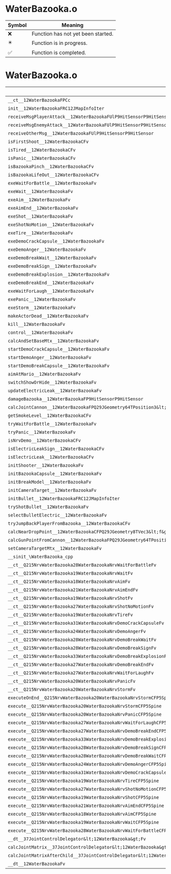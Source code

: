 # WaterBazooka.o
| Symbol | Meaning 
| ------------- | ------------- 
| :x: | Function has not yet been started. 
| :eight_pointed_black_star: | Function is in progress. 
| :white_check_mark: | Function is completed. 


# WaterBazooka.o
| Symbol | Decompiled? |
| ------------- | ------------- |
| `__ct__12WaterBazookaFPCc` | :x: |
| `init__12WaterBazookaFRC12JMapInfoIter` | :x: |
| `receiveMsgPlayerAttack__12WaterBazookaFUlP9HitSensorP9HitSensor` | :x: |
| `receiveMsgEnemyAttack__12WaterBazookaFUlP9HitSensorP9HitSensor` | :x: |
| `receiveOtherMsg__12WaterBazookaFUlP9HitSensorP9HitSensor` | :x: |
| `isFirstShoot__12WaterBazookaCFv` | :x: |
| `isTired__12WaterBazookaCFv` | :x: |
| `isPanic__12WaterBazookaCFv` | :x: |
| `isBazookaPinch__12WaterBazookaCFv` | :x: |
| `isBazookaLifeOut__12WaterBazookaCFv` | :x: |
| `exeWaitForBattle__12WaterBazookaFv` | :x: |
| `exeWait__12WaterBazookaFv` | :x: |
| `exeAim__12WaterBazookaFv` | :x: |
| `exeAimEnd__12WaterBazookaFv` | :x: |
| `exeShot__12WaterBazookaFv` | :x: |
| `exeShotNoMotion__12WaterBazookaFv` | :x: |
| `exeTire__12WaterBazookaFv` | :x: |
| `exeDemoCrackCapsule__12WaterBazookaFv` | :x: |
| `exeDemoAnger__12WaterBazookaFv` | :x: |
| `exeDemoBreakWait__12WaterBazookaFv` | :x: |
| `exeDemoBreakSign__12WaterBazookaFv` | :x: |
| `exeDemoBreakExplosion__12WaterBazookaFv` | :x: |
| `exeDemoBreakEnd__12WaterBazookaFv` | :x: |
| `exeWaitForLaugh__12WaterBazookaFv` | :x: |
| `exePanic__12WaterBazookaFv` | :x: |
| `exeStorm__12WaterBazookaFv` | :x: |
| `makeActorDead__12WaterBazookaFv` | :x: |
| `kill__12WaterBazookaFv` | :x: |
| `control__12WaterBazookaFv` | :x: |
| `calcAndSetBaseMtx__12WaterBazookaFv` | :x: |
| `startDemoCrackCapsule__12WaterBazookaFv` | :x: |
| `startDemoAnger__12WaterBazookaFv` | :x: |
| `startDemoBreakCapsule__12WaterBazookaFv` | :x: |
| `aimAtMario__12WaterBazookaFv` | :x: |
| `switchShowOrHide__12WaterBazookaFv` | :x: |
| `updateElectricLeak__12WaterBazookaFv` | :x: |
| `damageBazooka__12WaterBazookaFP9HitSensorP9HitSensor` | :x: |
| `calcJointCannon__12WaterBazookaFPQ29JGeometry64TPosition3&lt;Q29JGeometry38TMatrix34&lt;Q29JGeometry13SMatrix34C&lt;f&gt;&gt;&gt;RC19JointControllerInfo` | :x: |
| `getSmokeLevel__12WaterBazookaCFv` | :x: |
| `tryWaitForBattle__12WaterBazookaFv` | :x: |
| `tryPanic__12WaterBazookaFv` | :x: |
| `isNrvDemo__12WaterBazookaCFv` | :x: |
| `isElectricLeakSign__12WaterBazookaCFv` | :x: |
| `isElectricLeak__12WaterBazookaCFv` | :x: |
| `initShooter__12WaterBazookaFv` | :x: |
| `initBazookaCapsule__12WaterBazookaFv` | :x: |
| `initBreakModel__12WaterBazookaFv` | :x: |
| `initCameraTarget__12WaterBazookaFv` | :x: |
| `initBullet__12WaterBazookaFRC12JMapInfoIter` | :x: |
| `tryShotBullet__12WaterBazookaFv` | :x: |
| `selectBulletElectric__12WaterBazookaFv` | :x: |
| `tryJumpBackPlayerFromBazooka__12WaterBazookaCFv` | :x: |
| `calcNearDropPoint__12WaterBazookaCFPQ29JGeometry8TVec3&lt;f&gt;` | :x: |
| `calcGunPointFromCannon__12WaterBazookaFPQ29JGeometry64TPosition3&lt;Q29JGeometry38TMatrix34&lt;Q29JGeometry13SMatrix34C&lt;f&gt;&gt;&gt;` | :x: |
| `setCameraTargetMtx__12WaterBazookaFv` | :x: |
| `__sinit_\WaterBazooka_cpp` | :x: |
| `__ct__Q215NrvWaterBazooka28WaterBazookaNrvWaitForBattleFv` | :x: |
| `__ct__Q215NrvWaterBazooka19WaterBazookaNrvWaitFv` | :x: |
| `__ct__Q215NrvWaterBazooka18WaterBazookaNrvAimFv` | :x: |
| `__ct__Q215NrvWaterBazooka21WaterBazookaNrvAimEndFv` | :x: |
| `__ct__Q215NrvWaterBazooka19WaterBazookaNrvShotFv` | :x: |
| `__ct__Q215NrvWaterBazooka27WaterBazookaNrvShotNoMotionFv` | :x: |
| `__ct__Q215NrvWaterBazooka19WaterBazookaNrvTireFv` | :x: |
| `__ct__Q215NrvWaterBazooka31WaterBazookaNrvDemoCrackCapsuleFv` | :x: |
| `__ct__Q215NrvWaterBazooka24WaterBazookaNrvDemoAngerFv` | :x: |
| `__ct__Q215NrvWaterBazooka28WaterBazookaNrvDemoBreakWaitFv` | :x: |
| `__ct__Q215NrvWaterBazooka28WaterBazookaNrvDemoBreakSignFv` | :x: |
| `__ct__Q215NrvWaterBazooka33WaterBazookaNrvDemoBreakExplosionFv` | :x: |
| `__ct__Q215NrvWaterBazooka27WaterBazookaNrvDemoBreakEndFv` | :x: |
| `__ct__Q215NrvWaterBazooka27WaterBazookaNrvWaitForLaughFv` | :x: |
| `__ct__Q215NrvWaterBazooka20WaterBazookaNrvPanicFv` | :x: |
| `__ct__Q215NrvWaterBazooka20WaterBazookaNrvStormFv` | :x: |
| `executeOnEnd__Q215NrvWaterBazooka20WaterBazookaNrvStormCFP5Spine` | :x: |
| `execute__Q215NrvWaterBazooka20WaterBazookaNrvStormCFP5Spine` | :x: |
| `execute__Q215NrvWaterBazooka20WaterBazookaNrvPanicCFP5Spine` | :x: |
| `execute__Q215NrvWaterBazooka27WaterBazookaNrvWaitForLaughCFP5Spine` | :x: |
| `execute__Q215NrvWaterBazooka27WaterBazookaNrvDemoBreakEndCFP5Spine` | :x: |
| `execute__Q215NrvWaterBazooka33WaterBazookaNrvDemoBreakExplosionCFP5Spine` | :x: |
| `execute__Q215NrvWaterBazooka28WaterBazookaNrvDemoBreakSignCFP5Spine` | :x: |
| `execute__Q215NrvWaterBazooka28WaterBazookaNrvDemoBreakWaitCFP5Spine` | :x: |
| `execute__Q215NrvWaterBazooka24WaterBazookaNrvDemoAngerCFP5Spine` | :x: |
| `execute__Q215NrvWaterBazooka31WaterBazookaNrvDemoCrackCapsuleCFP5Spine` | :x: |
| `execute__Q215NrvWaterBazooka19WaterBazookaNrvTireCFP5Spine` | :x: |
| `execute__Q215NrvWaterBazooka27WaterBazookaNrvShotNoMotionCFP5Spine` | :x: |
| `execute__Q215NrvWaterBazooka19WaterBazookaNrvShotCFP5Spine` | :x: |
| `execute__Q215NrvWaterBazooka21WaterBazookaNrvAimEndCFP5Spine` | :x: |
| `execute__Q215NrvWaterBazooka18WaterBazookaNrvAimCFP5Spine` | :x: |
| `execute__Q215NrvWaterBazooka19WaterBazookaNrvWaitCFP5Spine` | :x: |
| `execute__Q215NrvWaterBazooka28WaterBazookaNrvWaitForBattleCFP5Spine` | :x: |
| `__dt__37JointControlDelegator&lt;12WaterBazooka&gt;Fv` | :x: |
| `calcJointMatrix__37JointControlDelegator&lt;12WaterBazooka&gt;FPQ29JGeometry64TPosition3&lt;Q29JGeometry38TMatrix34&lt;Q29JGeometry13SMatrix34C&lt;f&gt;&gt;&gt;RC19JointControllerInfo` | :x: |
| `calcJointMatrixAfterChild__37JointControlDelegator&lt;12WaterBazooka&gt;FPQ29JGeometry64TPosition3&lt;Q29JGeometry38TMatrix34&lt;Q29JGeometry13SMatrix34C&lt;f&gt;&gt;&gt;RC19JointControllerInfo` | :x: |
| `__dt__12WaterBazookaFv` | :x: |
